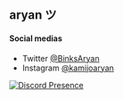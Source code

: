## aryan ツ

#### Social medias
- Twitter [@BinksAryan](https://twitter.com/BinksAryan)
- Instagram [@kamijoaryan](https://www.instagram.com/kamijoaryan/)

[![Discord Presence](https://lanyard.cnrad.dev/api/282202918973603840?&idleMessage=Watching%20over%20Gotham)](https://discord.com/users/282202918973603840)

